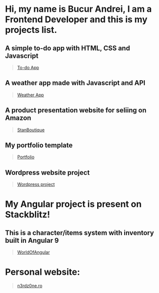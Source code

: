 # Hi, my name is Bucur Andrei, I am a Frontend Developer and this is my projects list.

## A simple to-do app with HTML, CSS and Javascript
> [To-do App](https://tabask0.github.io/TodoApp)

## A weather app made with Javascript and API
> [Weather App](https://n3rdz0ne.ro/WeatherApp/)

## A product presentation website for seliing on Amazon 
> [StanBoutique](https://tabask0.github.io/StanBoutique/)

## My portfolio template
> [Portfolio](https://tabask0.github.io/PortfolioTemplate/)

## Wordpress website project
> [Wordpress project](https://scoalamionescu.ro/)

# My Angular project is present on Stackblitz!
## This is a character/items system with inventory built in Angular 9

> [WorldOfAngular](https://stackblitz.com/edit/angular-ivy-y4rgap)

# Personal website: 
> [n3rdz0ne.ro](https://n3rdz0ne.ro)
